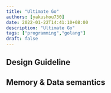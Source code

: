 ```yaml
---
title: "Ultimate Go"
authors: [yakushou730]
date: 2022-01-22T14:41:10+08:00
description: "Ultimate Go"
tags: ["programming","golang"]
draft: false
---
```


## Design Guideline

## Memory & Data semantics


